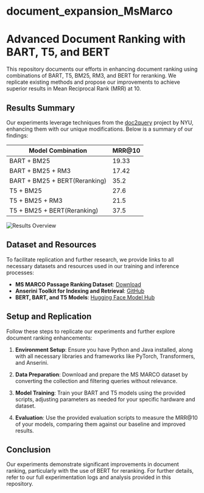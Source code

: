 # document_expansion_MsMarco
# Advanced Document Ranking with BART, T5, and BERT

This repository documents our efforts in enhancing document ranking using combinations of BART, T5, BM25, RM3, and BERT for reranking. We replicate existing methods and propose our improvements to achieve superior results in Mean Reciprocal Rank (MRR) at 10.

## Results Summary

Our experiments leverage techniques from the [doc2query](https://github.com/nyu-dl/dl4ir-doc2query) project by NYU, enhancing them with our unique modifications. Below is a summary of our findings:

| Model Combination    | MRR@10 |
|----------------------|--------|
| BART + BM25          | 19.33  |
| BART + BM25 + RM3    | 17.42  |
| BART + BM25 + BERT(Reranking) | 35.2   |
| T5 + BM25            | 27.6   |
| T5 + BM25 + RM3      | 21.5   |
| T5 + BM25 + BERT(Reranking)   | 37.5   |

![Results Overview](path/to/image.png)  <!-- Please adjust the path to where your image is hosted -->

## Dataset and Resources

To facilitate replication and further research, we provide links to all necessary datasets and resources used in our training and inference processes:

- **MS MARCO Passage Ranking Dataset**: [Download](https://microsoft.com/msmarco)
- **Anserini Toolkit for Indexing and Retrieval**: [GitHub](https://github.com/castorini/anserini)
- **BERT, BART, and T5 Models**: [Hugging Face Model Hub](https://huggingface.co/models)

## Setup and Replication

Follow these steps to replicate our experiments and further explore document ranking enhancements:

1. **Environment Setup**:
   Ensure you have Python and Java installed, along with all necessary libraries and frameworks like PyTorch, Transformers, and Anserini.

2. **Data Preparation**:
   Download and prepare the MS MARCO dataset by converting the collection and filtering queries without relevance.

3. **Model Training**:
   Train your BART and T5 models using the provided scripts, adjusting parameters as needed for your specific hardware and dataset.

4. **Evaluation**:
   Use the provided evaluation scripts to measure the MRR@10 of your models, comparing them against our baseline and improved results.

## Conclusion

Our experiments demonstrate significant improvements in document ranking, particularly with the use of BERT for reranking. For further details, refer to our full experimentation logs and analysis provided in this repository.

